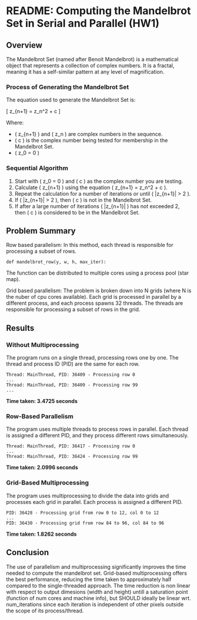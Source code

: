 # README: Computing the Mandelbrot Set in Serial and Parallel (HW1)

##  Overview

The Mandelbrot Set (named after Benoit Mandelbrot) is a mathematical object that represents a collection of complex numbers. It is a fractal, meaning it has a self-similar pattern at any level of magnification.

### Process of Generating the Mandelbrot Set

The equation used to generate the Mandelbrot Set is:

\[
z_{n+1} = z_n^2 + c
\]

Where:
- \( z_{n+1} \) and \( z_n \) are complex numbers in the sequence.
- \( c \) is the complex number being tested for membership in the Mandelbrot Set.
- \( z_0 = 0 \)

### Sequential Algorithm

1. Start with \( z_0 = 0 \) and \( c \) as the complex number you are testing.
2. Calculate \( z_{n+1} \) using the equation \( z_{n+1} = z_n^2 + c \).
3. Repeat the calculation for a number of iterations or until \( |z_{n+1}| > 2 \).
4. If \( |z_{n+1}| > 2 \), then \( c \) is not in the Mandelbrot Set.
5. If after a large number of iterations \( |z_{n+1}| \) has not exceeded 2, then \( c \) is considered to be in the Mandelbrot Set.



## Problem Summary

Row based parallelism: In this method, each thread is responsible for processing a subset of rows.
```
def mandelbrot_row(y, w, h, max_iter):
```
The function can be distributed to multiple cores using a process pool (star map).

Grid based parallelism: The problem is broken down into N grids (where N is the nuber of cpu cores available). Each grid is processed in parallel by a different process, and each process spawns 32 threads. The threads are responsible for processing a subset of rows in the grid.


## Results

### Without Multiprocessing

The program runs on a single thread, processing rows one by one. The thread and process ID (PID) are the same for each row.

```
Thread: MainThread, PID: 36409 - Processing row 0
...
Thread: MainThread, PID: 36409 - Processing row 99
...
```

**Time taken: 3.4725 seconds**

### Row-Based Parallelism

The program uses multiple threads to process rows in parallel. Each thread is assigned a different PID, and they process different rows simultaneously.

```
Thread: MainThread, PID: 36417 - Processing row 0
...
Thread: MainThread, PID: 36424 - Processing row 99
```

**Time taken: 2.0996 seconds**

### Grid-Based Multiprocessing

The program uses multiprocessing to divide the data into grids and processes each grid in parallel. Each process is assigned a different PID.

```
PID: 36428 - Processing grid from row 0 to 12, col 0 to 12
...
PID: 36430 - Processing grid from row 84 to 96, col 84 to 96
```

**Time taken: 1.8262 seconds**

## Conclusion

The use of parallelism and multiprocessing significantly improves the time needed to compute the mandelbrot set. Grid-based multiprocessing offers the best performance, reducing the time taken to approximately half compared to the single-threaded approach. The time reduction is non linear with respect to output dimesions (width and height) untill a saturation point (function of num cores and machine info), but SHOULD ideally be linear wrt. num_iterations since each iteration is independent of other pixels outside the scope of its process/thread.

